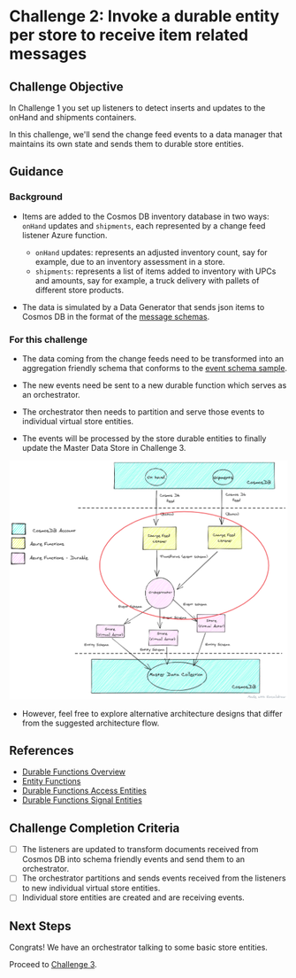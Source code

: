 # Challenge 2: Invoke a durable entity per store to receive item related messages

## Challenge Objective
In Challenge 1 you set up listeners to detect inserts and updates to the onHand and shipments containers.

In this challenge, we'll send the change feed events to a data manager that maintains its own state and sends them to durable store entities.

## Guidance

### Background 
- Items are added to the Cosmos DB inventory database in two ways: `onHand` updates and `shipments`, each represented by a change feed listener Azure function.

    - `onHand` updates: represents an adjusted inventory count, say for example, due to an inventory assessment in a store.
    - `shipments`: represents a list of items added to inventory with UPCs and amounts, say for example, a truck delivery with pallets of different store products.

- The data is simulated by a Data Generator that sends json items to Cosmos DB in the format of the [message schemas](message-schema-definitions.md).

### For this challenge
- The data coming from the change feeds need to be transformed into an aggregation friendly schema that conforms to the [event schema sample](suggested-event-schemas.md).

- The new events need be sent to a new durable function which serves as an orchestrator. 

- The orchestrator then needs to partition and serve those events to individual virtual store entities.

- The events will be processed by the store durable entities to finally update the Master Data Store in Challenge 3.

![Suggested Architecture Diagram](./images/OpenHack_ProcessingFlow_Ch2.png)

- However, feel free to explore alternative architecture designs that differ from the suggested architecture flow.

## References

- [Durable Functions Overview](https://docs.microsoft.com/en-us/azure/azure-functions/durable/durable-functions-overview?tabs=csharp)
- [Entity Functions](https://docs.microsoft.com/en-us/azure/azure-functions/durable/durable-functions-entities?tabs=csharp)
- [Durable Functions Access Entities](https://docs.microsoft.com/en-us/azure/azure-functions/durable/durable-functions-entities?tabs=csharp#access-entities)
- [Durable Functions Signal Entities](https://docs.microsoft.com/en-us/azure/azure-functions/durable/durable-functions-http-api#signal-entity)

## Challenge Completion Criteria

- [ ] The listeners are updated to transform documents received from Cosmos DB into schema friendly events and send them to an orchestrator.
- [ ] The orchestrator partitions and sends events received from the listeners to new individual virtual store entities.
- [ ] Individual store entities are created and are receiving events. 

## Next Steps
Congrats! We have an orchestrator talking to some basic store entities.

Proceed to [Challenge 3](challenge-003.md).